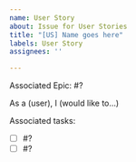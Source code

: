 ```yaml
---
name: User Story
about: Issue for User Stories
title: "[US] Name goes here"
labels: User Story
assignees: ''

---
```


Associated Epic: #?

As a (user), I (would like to...)

Associated tasks:

- [ ] #?
- [ ] #?
